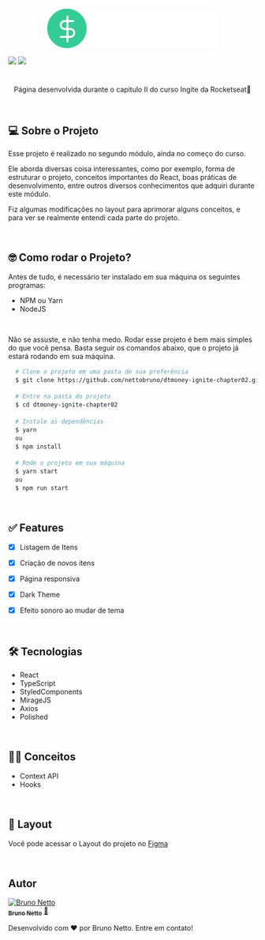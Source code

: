 <p align="center">
	<img src="./src/assets/logo.svg" alt="Logo dtmoney">
</p>

<p align="center">

![](https://img.shields.io/badge/NPM-8.3.1-red)
![](https://img.shields.io/badge/Node-16.14.0-green)
</p>


<h1 align="center"></h1>
<p align="center">Página desenvolvida durante o capitulo II do curso Ingite da Rocketseat💜</p>


<br>


<h2>💻 Sobre o Projeto</h2>
<p>Esse projeto é realizado no segundo módulo, ainda no começo do curso.</p>

<p>Ele aborda diversas coisa interessantes, como por exemplo, forma de estruturar o projeto, conceitos importantes do React, boas práticas de desenvolvimento, entre outros diversos conhecimentos que adquiri durante este módulo.</p>

<p>Fiz algumas modificações no layout para aprimorar alguns conceitos, e para ver se realmente entendi cada parte do projeto.</p>


<br>

	
<h2>🤓 Como rodar o Projeto?</h2>

<p>Antes de tudo, é necessário ter instalado em sua máquina os seguintes programas:</p>

- NPM ou Yarn
- NodeJS


<br>


<p>Não se assuste, e não tenha medo. Rodar esse projeto é bem mais simples do que você pensa. Basta seguir os comandos abaixo, que o projeto já estará rodando em sua máquina.</p>


```bash
  # Clone o projeto em uma pasta de sua preferência
  $ git clone https://github.com/nettobruno/dtmoney-ignite-chapter02.git

  # Entre na pasta do projeto
  $ cd dtmoney-ignite-chapter02

  # Instale as dependências
  $ yarn
  ou 
  $ npm install

  # Rode o projeto em sua máquina
  $ yarn start
  ou
  $ npm run start
```


<br>


<h2>✅ Features</h2>

- [x] Listagem de Itens
- [x] Criação de novos itens
- [x] Página responsiva
- [x] Dark Theme
- [x] Efeito sonoro ao mudar de tema


<br>


<h2>🛠 Tecnologias</h2>

- React
- TypeScript
- StyledComponents
- MirageJS
- Axios
- Polished


<br>


<h2>🧑‍💻	 Conceitos</h2>

- Context API
- Hooks


<br>


<h2>🎨 Layout</h2>
<p>Você pode acessar o Layout do projeto no <a href="https://www.figma.com/file/0xmu9mj2TJYoIOubBFWsk5/dtmoney-Ignite-(Copy)?node-id=0%3A1">Figma</a></p>


<br>


<h2>Autor</h2>


<a href="https://www.linkedin.com/in/bruno-netto-77434b187/">
 <img src="https://avatars.githubusercontent.com/u/38847034?v=4" width="200px;" alt="Bruno Netto"/>
 <br />
 <sub><b>Bruno Netto</b></sub></a> <a href="https://www.linkedin.com/in/bruno-netto-77434b187/" title="Linkedin">🚀</a>


Desenvolvido com ❤️ por Bruno Netto. Entre em contato!
